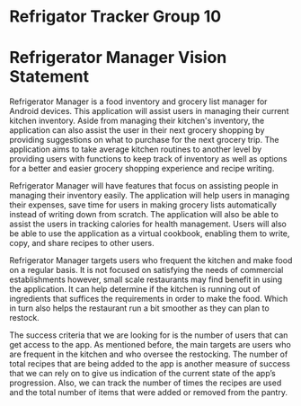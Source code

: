 # Refrigator Tracker Group 10

# Refrigerator Manager Vision Statement

Refrigerator Manager is a food inventory and grocery list manager for Android devices. This application will assist users in managing their current kitchen inventory. Aside from managing their kitchen's inventory, the application can also assist the user in their next grocery shopping by providing suggestions on what to purchase for the next grocery trip. The application aims to take average kitchen routines to another level by providing users with functions to keep track of inventory as well as options for a better and easier grocery shopping experience and recipe writing.
 
Refrigerator Manager will have features that focus on assisting people in managing their inventory easily. The application will help users in managing their expenses, save time for users in making grocery lists automatically instead of writing down from scratch. The application will also be able to assist the users in tracking calories for health management. Users will also be able to use the application as a virtual cookbook, enabling them to write, copy, and share recipes to other users.
 
Refrigerator Manager targets users who frequent the kitchen and make food on a regular basis. It is not focused on satisfying the needs of commercial establishments however, small scale restaurants may find benefit in using the application.  It can help determine if the kitchen is running out of ingredients that suffices the requirements in order to make the food. Which in turn also helps the restaurant run a bit smoother as they can plan to restock.
 
The success criteria that we are looking for is the number of users that can get access to the app. As mentioned before, the main targets are users who are frequent in the kitchen and who oversee the restocking. The number of total recipes that are being added to the app is another measure of success that we can rely on to give us indication of the current state of the app’s progression. Also, we can track the number of times the recipes are used and the total number of items that were added or removed from the pantry.  

